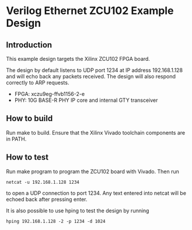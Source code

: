 # Verilog Ethernet ZCU102 Example Design

## Introduction

This example design targets the Xilinx ZCU102 FPGA board.

The design by default listens to UDP port 1234 at IP address 192.168.1.128 and
will echo back any packets received.  The design will also respond correctly
to ARP requests.  

*  FPGA: xczu9eg-ffvb1156-2-e
*  PHY: 10G BASE-R PHY IP core and internal GTY transceiver

## How to build

Run make to build.  Ensure that the Xilinx Vivado toolchain components are
in PATH.  

## How to test

Run make program to program the ZCU102 board with Vivado.  Then run

    netcat -u 192.168.1.128 1234

to open a UDP connection to port 1234.  Any text entered into netcat will be
echoed back after pressing enter.

It is also possible to use hping to test the design by running

    hping 192.168.1.128 -2 -p 1234 -d 1024
